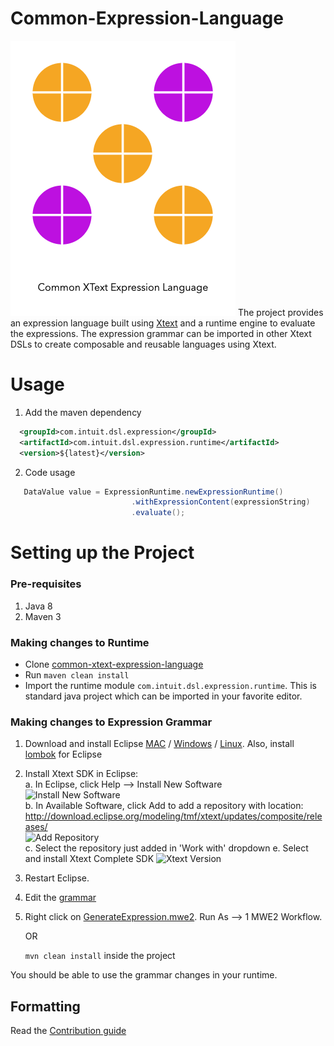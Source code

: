 # Common-Expression-Language
![common-xtext-expression-language logo](./common-xtext-expression-language-logo.png)
The project provides an expression language built using [Xtext](https://www.eclipse.org/Xtext/index.html) and a runtime engine to evaluate the expressions. 
The expression grammar can be imported in other Xtext DSLs to create composable and reusable languages using Xtext. 

# Usage

1. Add the maven dependency
```xml
  <groupId>com.intuit.dsl.expression</groupId>  
  <artifactId>com.intuit.dsl.expression.runtime</artifactId>
  <version>${latest}</version>
```
2. Code usage 

```java 
   DataValue value = ExpressionRuntime.newExpressionRuntime()
                           .withExpressionContent(expressionString)
                           .evaluate();
```

# Setting up the Project 

### Pre-requisites

1. Java 8
2. Maven 3

### Making changes to Runtime

* Clone [common-xtext-expression-language](https://github.com/intuit/common-xtext-expression-language)
* Run `maven clean install`
* Import the runtime module `com.intuit.dsl.expression.runtime`. This is standard java project which can be imported in your 
favorite editor. 

### Making changes to Expression Grammar

1. Download and install Eclipse [MAC](https://www.eclipse.org/downloads/download.php?file=/oomph/epp/2019-03/R/eclipse-inst-mac64.dmg) 
/ [Windows](https://www.eclipse.org/downloads/download.php?file=/oomph/epp/2019-03/R/eclipse-inst-win64.exe)
/ [Linux](https://www.eclipse.org/downloads/download.php?file=/oomph/epp/2019-03/R/eclipse-inst-linux64.tar.gz). 
    Also, install [lombok](https://projectlombok.org/download) for Eclipse
2. Install Xtext SDK in Eclipse:  
   a. In Eclipse, click Help --> Install New Software  
      <img alt="Install New Software" src="https://documents/images/installNewSoftware.png" width="300">  <br />
   b. In Available Software, click Add to add a repository with location: http://download.eclipse.org/modeling/tmf/xtext/updates/composite/releases/  
      <img alt="Add Repository" src="https://documents/images/addRepo.png" width="500">  <br />
   c. Select the repository just added in 'Work with' dropdown
   e. Select and install Xtext Complete SDK 
      <img alt="Xtext Version" src="https://documents/images/xtextVersion.png" width="700">  <br/>
3. Restart Eclipse.
4. Edit the [grammar](https://github.com/intuit/common-xtext-expression-language/blob/master/com.intuit.dsl.expression.parent/com.intuit.dsl.expression/src/com/intuit/dsl/Expression.xtext)
5. Right click on [GenerateExpression.mwe2](https://github.com/intuit/common-xtext-expression-language/blob/master/com.intuit.dsl.expression.parent/com.intuit.dsl.expression/src/com/intuit/dsl/GenerateExpression.mwe2). 
Run As --> 1 MWE2 Workflow. 

    OR 

    `mvn clean install` inside the project

You should be able to use the grammar changes in your runtime.

## Formatting
Read the [Contribution guide](./CONTRIBUTING.md)
